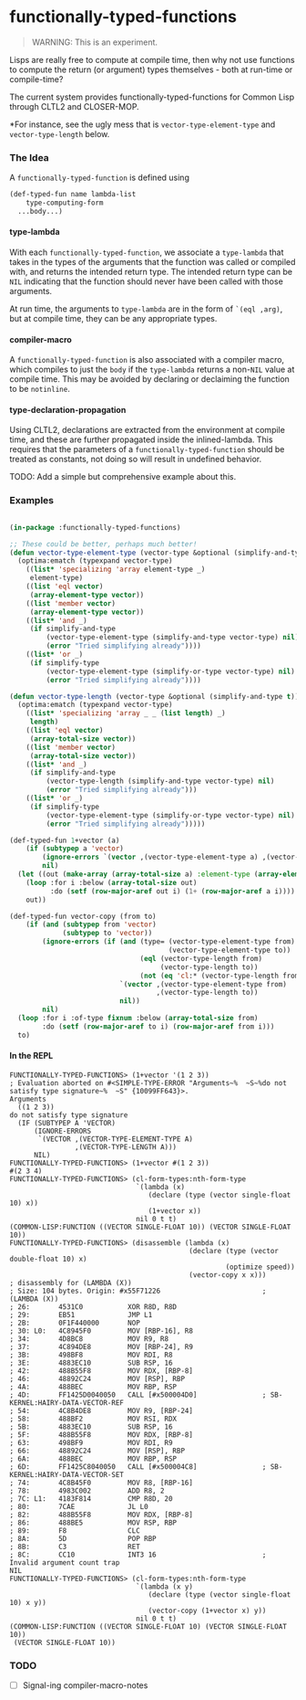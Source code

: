 # functionally-typed-functions

> WARNING: This is an experiment.

Lisps are really free to compute at compile time, then why not use functions to compute the return (or argument) types themselves - both at run-time or compile-time?

The current system provides functionally-typed-functions for Common Lisp through CLTL2 and CLOSER-MOP.

*For instance, see the ugly mess that is `vector-type-element-type` and `vector-type-length` below.

### The Idea

A `functionally-typed-function` is defined using

```lisp
(def-typed-fun name lambda-list
    type-computing-form
  ...body...)
```

#### type-lambda

With each `functionally-typed-function`, we associate a `type-lambda` that takes in the types of the arguments that the function was called or compiled with, and returns the intended return type. The intended return type can be `NIL` indicating that the function should never have been called with those arguments.

At run time, the arguments to `type-lambda` are in the form of `` `(eql ,arg) ``, but at compile time, they can be any appropriate types.

#### compiler-macro

A `functionally-typed-function` is also associated with a compiler macro, which compiles to just the `body` if the `type-lambda` returns a non-`NIL` value at compile time. This may be avoided by declaring or declaiming the function to be `notinline`.

#### type-declaration-propagation

Using CLTL2, declarations are extracted from the environment at compile time, and these are further propagated inside the inlined-lambda. This requires that the parameters of a `functionally-typed-function` should be treated as constants, not doing so will result in undefined behavior.

TODO: Add a simple but comprehensive example about this.

### Examples

```lisp

(in-package :functionally-typed-functions)

;; These could be better, perhaps much better!
(defun vector-type-element-type (vector-type &optional (simplify-and-type t))
  (optima:ematch (typexpand vector-type)
    ((list* 'specializing 'array element-type _)
     element-type)
    ((list 'eql vector)
     (array-element-type vector))
    ((list 'member vector)
     (array-element-type vector))
    ((list* 'and _)
     (if simplify-and-type
         (vector-type-element-type (simplify-and-type vector-type) nil)
         (error "Tried simplifying already"))))
    ((list* 'or _)
     (if simplify-type
         (vector-type-element-type (simplify-or-type vector-type) nil)
         (error "Tried simplifying already"))))

(defun vector-type-length (vector-type &optional (simplify-and-type t))
  (optima:ematch (typexpand vector-type)
    ((list* 'specializing 'array _ _ (list length) _)
     length)
    ((list 'eql vector)
     (array-total-size vector))
    ((list 'member vector)
     (array-total-size vector))
    ((list* 'and _)
     (if simplify-and-type
         (vector-type-length (simplify-and-type vector-type) nil)
         (error "Tried simplifying already")))
    ((list* 'or _)
     (if simplify-type
         (vector-type-element-type (simplify-or-type vector-type) nil)
         (error "Tried simplifying already")))))

(def-typed-fun 1+vector (a)
    (if (subtypep a 'vector)
        (ignore-errors `(vector ,(vector-type-element-type a) ,(vector-type-length a)))
        nil)
  (let ((out (make-array (array-total-size a) :element-type (array-element-type a))))
    (loop :for i :below (array-total-size out)
          :do (setf (row-major-aref out i) (1+ (row-major-aref a i))))
    out))

(def-typed-fun vector-copy (from to)
    (if (and (subtypep from 'vector)
             (subtypep to 'vector))
        (ignore-errors (if (and (type= (vector-type-element-type from)
                                       (vector-type-element-type to))
                                (eql (vector-type-length from)
                                     (vector-type-length to))
                                (not (eq 'cl:* (vector-type-length from))))
                           `(vector ,(vector-type-element-type from)
                                    ,(vector-type-length to))
                           nil))
        nil)
  (loop :for i :of-type fixnum :below (array-total-size from)
        :do (setf (row-major-aref to i) (row-major-aref from i)))
  to)
```

#### In the REPL

```
FUNCTIONALLY-TYPED-FUNCTIONS> (1+vector '(1 2 3))
; Evaluation aborted on #<SIMPLE-TYPE-ERROR "Arguments~%  ~S~%do not satisfy type signature~%  ~S" {10099FF643}>.
Arguments
  ((1 2 3))
do not satisfy type signature
  (IF (SUBTYPEP A 'VECTOR)
      (IGNORE-ERRORS
       `(VECTOR ,(VECTOR-TYPE-ELEMENT-TYPE A)
                ,(VECTOR-TYPE-LENGTH A)))
      NIL)
FUNCTIONALLY-TYPED-FUNCTIONS> (1+vector #(1 2 3))
#(2 3 4)
FUNCTIONALLY-TYPED-FUNCTIONS> (cl-form-types:nth-form-type
                               `(lambda (x)
                                  (declare (type (vector single-float 10) x))
                                  (1+vector x))
                               nil 0 t t)
(COMMON-LISP:FUNCTION ((VECTOR SINGLE-FLOAT 10)) (VECTOR SINGLE-FLOAT 10))
FUNCTIONALLY-TYPED-FUNCTIONS> (disassemble (lambda (x)
                                            (declare (type (vector double-float 10) x)
                                                     (optimize speed))
                                            (vector-copy x x)))
; disassembly for (LAMBDA (X))
; Size: 104 bytes. Origin: #x55F71226                         ; (LAMBDA (X))
; 26:       4531C0           XOR R8D, R8D
; 29:       EB51             JMP L1
; 2B:       0F1F440000       NOP
; 30: L0:   4C8945F0         MOV [RBP-16], R8
; 34:       4D8BC8           MOV R9, R8
; 37:       4C894DE8         MOV [RBP-24], R9
; 3B:       498BF8           MOV RDI, R8
; 3E:       4883EC10         SUB RSP, 16
; 42:       488B55F8         MOV RDX, [RBP-8]
; 46:       48892C24         MOV [RSP], RBP
; 4A:       488BEC           MOV RBP, RSP
; 4D:       FF1425D0040050   CALL [#x500004D0]                ; SB-KERNEL:HAIRY-DATA-VECTOR-REF
; 54:       4C8B4DE8         MOV R9, [RBP-24]
; 58:       488BF2           MOV RSI, RDX
; 5B:       4883EC10         SUB RSP, 16
; 5F:       488B55F8         MOV RDX, [RBP-8]
; 63:       498BF9           MOV RDI, R9
; 66:       48892C24         MOV [RSP], RBP
; 6A:       488BEC           MOV RBP, RSP
; 6D:       FF1425C8040050   CALL [#x500004C8]                ; SB-KERNEL:HAIRY-DATA-VECTOR-SET
; 74:       4C8B45F0         MOV R8, [RBP-16]
; 78:       4983C002         ADD R8, 2
; 7C: L1:   4183F814         CMP R8D, 20
; 80:       7CAE             JL L0
; 82:       488B55F8         MOV RDX, [RBP-8]
; 86:       488BE5           MOV RSP, RBP
; 89:       F8               CLC
; 8A:       5D               POP RBP
; 8B:       C3               RET
; 8C:       CC10             INT3 16                          ; Invalid argument count trap
NIL
FUNCTIONALLY-TYPED-FUNCTIONS> (cl-form-types:nth-form-type
                               `(lambda (x y)
                                  (declare (type (vector single-float 10) x y))
                                  (vector-copy (1+vector x) y))
                               nil 0 t t)
(COMMON-LISP:FUNCTION ((VECTOR SINGLE-FLOAT 10) (VECTOR SINGLE-FLOAT 10))
 (VECTOR SINGLE-FLOAT 10))
```

### TODO

- [ ] Signal-ing compiler-macro-notes
